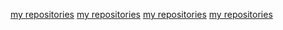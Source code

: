 [my repositories](https://github.com/maraevelin?tab=repositories)
[my repositories](https://github.com/maraevelin/hello-world)
[my repositories](https://github.com/maraevelin/git-lesson-repository)
[my repositories](hhttps://github.com/maraevelin/patchwork)
